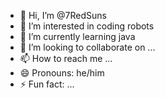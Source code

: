 - 👋 Hi, I’m @7RedSuns
- 👀 I’m interested in coding robots
- 🌱 I’m currently learning java
- 💞️ I’m looking to collaborate on ...
- 📫 How to reach me ...
- 😄 Pronouns: he/him
- ⚡ Fun fact: ...

<!---
7RedSuns/7RedSuns is a ✨ special ✨ repository because its `README.md` (this file) appears on your GitHub profile.
You can click the Preview link to take a look at your changes.
--->
